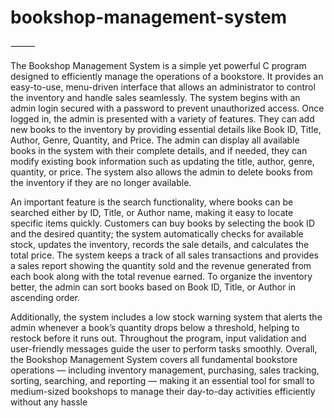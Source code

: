 # bookshop-management-system
⸻

The Bookshop Management System is a simple yet powerful C program designed to efficiently manage the operations of a bookstore. It provides an easy-to-use, menu-driven interface that allows an administrator to control the inventory and handle sales seamlessly. The system begins with an admin login secured with a password to prevent unauthorized access. Once logged in, the admin is presented with a variety of features. They can add new books to the inventory by providing essential details like Book ID, Title, Author, Genre, Quantity, and Price. The admin can display all available books in the system with their complete details, and if needed, they can modify existing book information such as updating the title, author, genre, quantity, or price. The system also allows the admin to delete books from the inventory if they are no longer available.

An important feature is the search functionality, where books can be searched either by ID, Title, or Author name, making it easy to locate specific items quickly. Customers can buy books by selecting the book ID and the desired quantity; the system automatically checks for available stock, updates the inventory, records the sale details, and calculates the total price. The system keeps a track of all sales transactions and provides a sales report showing the quantity sold and the revenue generated from each book along with the total revenue earned. To organize the inventory better, the admin can sort books based on Book ID, Title, or Author in ascending order.

Additionally, the system includes a low stock warning system that alerts the admin whenever a book’s quantity drops below a threshold, helping to restock before it runs out. Throughout the program, input validation and user-friendly messages guide the user to perform tasks smoothly. Overall, the Bookshop Management System covers all fundamental bookstore operations — including inventory management, purchasing, sales tracking, sorting, searching, and reporting — making it an essential tool for small to medium-sized bookshops to manage their day-to-day activities efficiently without any hassle
